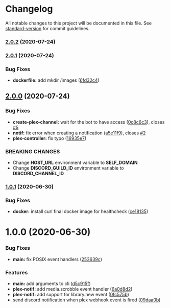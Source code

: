 # Changelog

All notable changes to this project will be documented in this file. See [standard-version](https://github.com/conventional-changelog/standard-version) for commit guidelines.

### [2.0.2](https://github.com/Arinono/plex-notifier/compare/2.0.1...2.0.2) (2020-07-24)

### [2.0.1](https://github.com/Arinono/plex-notifier/compare/2.0.0...2.0.1) (2020-07-24)


### Bug Fixes

* **dockerfile:** add mkdir /images ([6fd32c4](https://github.com/Arinono/plex-notifier/commit/6fd32c418bf46fbedfaa4bd1a0411488a93a98bb))

## [2.0.0](https://github.com/Arinono/plex-notifier/compare/1.0.1...2.0.0) (2020-07-24)


### Bug Fixes

* **create-plex-channel:** wait for the bot to have access ([0c8c6c3](https://github.com/Arinono/plex-notifier/commit/0c8c6c356f089c322ed511472938941042967054)), closes [#5](https://github.com/Arinono/plex-notifier/issues/5)
* **notif:** fix error when creating a notification ([a5e11f9](https://github.com/Arinono/plex-notifier/commit/a5e11f9698b46314342d1586b4e67c7b5c58725e)), closes [#2](https://github.com/Arinono/plex-notifier/issues/2)
* **plex-controller:** fix typo ([16935e7](https://github.com/Arinono/plex-notifier/commit/16935e75267b6f0ac82d538f6c69e4cfc82cbb4b))

### BREAKING CHANGES

* Change **HOST_URL** environment variable to **SELF_DOMAIN**
* Change **DISCORD_GUILD_ID** environment variable to **DISCORD_CHANNEL_ID**

### [1.0.1](https://github.com/Arinono/plex-notifier/compare/1.0.0...1.0.1) (2020-06-30)


### Bug Fixes

* **docker:** install curl final docker image for healthcheck ([ce18135](https://github.com/Arinono/plex-notifier/commit/ce18135f2dae4f3261c7f1cbc45fe596e3e0f8a8))

# 1.0.0 (2020-06-30)


### Bug Fixes

* **main:** fix POSIX event handlers ([253639c](https://github.com/Arinono/plex-notifier/commit/253639ce40522c2d8b7ddf77418b311b8864f08a))


### Features

* **main:** add arguments to cli ([d5c915f](https://github.com/Arinono/plex-notifier/commit/d5c915f02399df767f423b8524dad78c35edc0c1))
* **plex-notif:** add media.scrobble event handler ([6a0d8d2](https://github.com/Arinono/plex-notifier/commit/6a0d8d2695a01f0ca0693e531b65e2854fee561c))
* **plex-notif:** add support for library.new event ([0fc575b](https://github.com/Arinono/plex-notifier/commit/0fc575b39a706a45cff39266ede7b62cd5e2267d))
* send discord notification when plex webhook event is fired ([09daa0b](https://github.com/Arinono/plex-notifier/commit/09daa0b5e92236fc1d9fb8762b493434b2433ef2))
